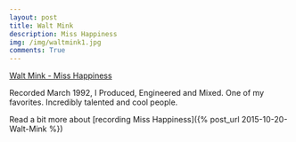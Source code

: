 ```yaml
---
layout: post
title: Walt Mink
description: Miss Happiness
img: /img/waltmink1.jpg
comments: True
---
```

[Walt Mink - Miss Happiness](http://www.youtube.com/playlist?list=PLBc1-5rIaB5diDcTMz0laeavC4h0OjcXd)

Recorded March 1992, I Produced, Engineered and Mixed. One of my favorites. Incredibly talented and cool people.

Read a bit more about [recording Miss Happiness]({% post_url 2015-10-20-Walt-Mink %})